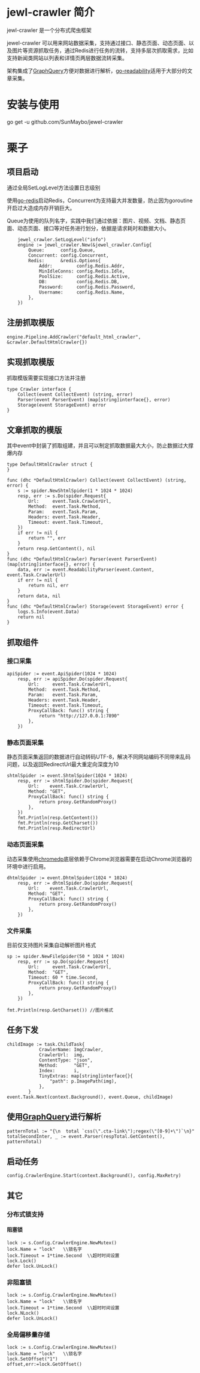 # jewl-crawler 简介

jewl-crawler 是一个分布式爬虫框架

jewel-crawler 可以用来网站数据采集，支持通过接口、静态页面、动态页面、以及图片等资源抓取任务，通过Redis进行任务的流转，支持多层次抓取需求，比如支持新闻类网站以列表和详情页两层数据流转采集。

架构集成了[GraphQuery](https://github.com/storyicon/graphquery)方便对数据进行解析，[go-readability](https://github.com/go-shiori/go-readability)适用于大部分的文章采集。



# 安装与使用

go get -u github.com/SunMaybo/jewel-crawler






# 栗子
## 项目启动
通过全局SetLogLevel方法设置日志级别

使用[go-redis](github.com/go-redis/redis/v8)启动Redis，Concurrent为支持最大并发数量，防止因为goroutine开启过大造成内存开销巨大。

Queue为使用的队列名字，实践中我们通过依据：图片、视频、文档、静态页面、动态页面、接口等对任务进行划分，依据是请求耗时和数据大小。
```
	jewel_crawler.SetLogLevel("info")
	engine := jewel_crawler.New(&jewel_crawler.Config{
		Queue:      config.Queue,
		Concurrent: config.Concurrent,
		Redis:      &redis.Options{
			Addr:         config.Redis.Addr,
			MinIdleConns: config.Redis.Idle,
			PoolSize:     config.Redis.Active,
			DB:           config.Redis.DB,
			Password:     config.Redis.Password,
			Username:     config.Redis.Name,
		},
	})
```

## 注册抓取模版
```
engine.Pipeline.AddCrawler("default_html_crawler", &crawler.DefaultHtmlCrawler{})
```

## 实现抓取模版
抓取模版需要实现接口方法并注册
```
type Crawler interface {
	Collect(event CollectEvent) (string, error)
	Parser(event ParserEvent) (map[string]interface{}, error)
	Storage(event StorageEvent) error
}
```
## 文章抓取的模版
其中event中封装了抓取组建，并且可以制定抓取数据最大大小，防止数据过大撑爆内存
```
type DefaultHtmlCrawler struct {
}

func (dhc *DefaultHtmlCrawler) Collect(event CollectEvent) (string, error) {
	s := spider.NewShtmlSpider(1 * 1024 * 1024)
	resp, err := s.Do(spider.Request{
		Url:     event.Task.CrawlerUrl,
		Method:  event.Task.Method,
		Param:   event.Task.Param,
		Headers: event.Task.Header,
		Timeout: event.Task.Timeout,
	})
	if err != nil {
		return "", err
	}
	return resp.GetContent(), nil
}
func (dhc *DefaultHtmlCrawler) Parser(event ParserEvent) (map[string]interface{}, error) {
	data, err := event.ReadabilityParser(event.Content, event.Task.CrawlerUrl)
	if err != nil {
		return nil, err
	}
	return data, nil
}
func (dhc *DefaultHtmlCrawler) Storage(event StorageEvent) error {
	logs.S.Info(event.Data)
	return nil
}
```
## 抓取组件

### 接口采集

```
apiSpider := event.ApiSpider(1024 * 1024)
	resp, err := apiSpider.Do(spider.Request{
		Url:     event.Task.CrawlerUrl,
		Method:  event.Task.Method,
		Param:   event.Task.Param,
		Headers: event.Task.Header,
		Timeout: event.Task.Timeout,
		ProxyCallBack: func() string {
			return "http://127.0.0.1:7890"
		},
	})
```
### 静态页面采集
静态页面采集返回的数据进行自动转码UTF-8，解决不同网站编码不同带来乱码问题，以及返回RedirectUrl最大重定向深度为10
```
shtmlSpider := event.ShtmlSpider(1024 * 1024)
	resp, err := shtmlSpider.Do(spider.Request{
		Url:    event.Task.CrawlerUrl,
		Method: "GET",
		ProxyCallBack: func() string {
			return proxy.GetRandomProxy()
		},
	})
    fmt.Println(resp.GetContent())
	fmt.Println(resp.GetCharset())
	fmt.Println(resp.RedirectUrl)
```

### 动态页面采集
动态采集使用[chromedp](github.com/chromedp/chromedp)底层依赖于Chrome浏览器需要在启动Chrome浏览器的环境中进行启用。
```
dhtmlSpider := event.DhtmlSpider(1024 * 1024)
	resp, err := dhtmlSpider.Do(spider.Request{
		Url:    event.Task.CrawlerUrl,
		Method: "GET",
		ProxyCallBack: func() string {
			return proxy.GetRandomProxy()
		},
	})
```

### 文件采集
目前仅支持图片采集自动解析图片格式
```
sp := spider.NewFileSpider(50 * 1024 * 1024)
	resp, err := sp.Do(spider.Request{
		Url:     event.Task.CrawlerUrl,
		Method:  "GET",
		Timeout: 60 * time.Second,
		ProxyCallBack: func() string {
			return proxy.GetRandomProxy()
		},
	})
	
fmt.Println(resp.GetCharset()) //图片格式
```
## 任务下发
```
childImage := task.ChildTask{
			CrawlerName: ImgCrawler,
			CrawlerUrl:  img,
			ContentType: "json",
			Method:      "GET",
			Index:       i,
			TinyExtras: map[string]interface{}{
				"path": p.ImagePath(img),
			},
		}
event.Task.Next(context.Background(), event.Queue, childImage)
```

## 使用[GraphQuery](https://github.com/storyicon/graphquery)进行解析

```
patternTotal := "{\n  total `css(\".cta-link\");regex(\"[0-9]+\")`\n}"
totalSecondInter, _ := event.Parser(respTotal.GetContent(), patternTotal)
```

## 启动任务
```
config.CrawlerEngine.Start(context.Background(), config.MaxRetry)
```

## 其它
### 分布式锁支持
#### 阻塞锁
```
lock := s.Config.CrawlerEngine.NewMutex()
lock.Name = "lock"   \\锁名字
lock.Timeout = 1*time.Second  \\超时时间设置
lock.Lock()
defer lock.UnLock()
```

### 非阻塞锁

```
lock := s.Config.CrawlerEngine.NewMutex()
lock.Name = "lock"   \\锁名字
lock.Timeout = 1*time.Second  \\超时时间设置
lock.NLock()
defer lock.UnLock()
```
### 全局偏移量存储
```
lock := s.Config.CrawlerEngine.NewMutex()
lock.Name = "lock"   \\锁名字
lock.SetOffset("1")
offset,err:=lock.GetOffset()
```



